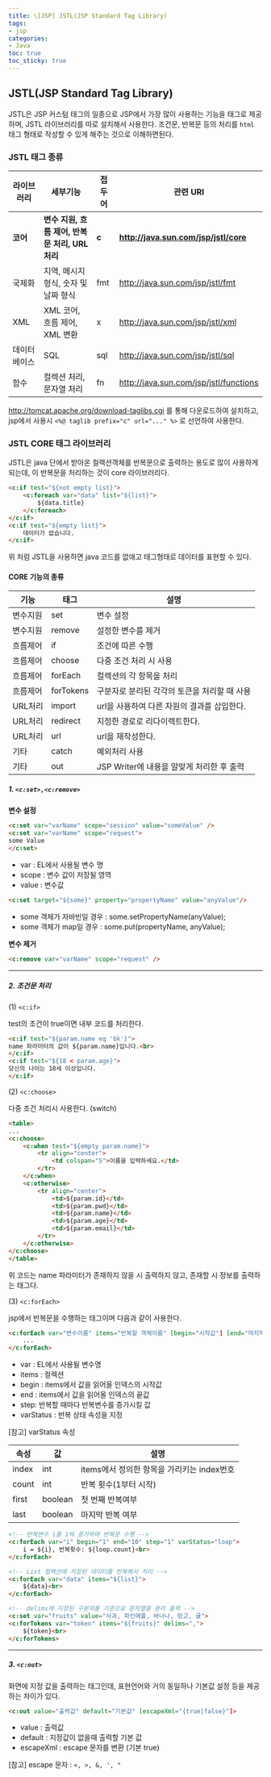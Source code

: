 ```yaml
---
title: \[JSP] JSTL(JSP Standard Tag Library)
tags:
- jsp
categories:
- Java
toc: true
toc_sticky: true
---
```


## JSTL(JSP Standard Tag Library)

JSTL은 JSP 커스텀 태그의 일종으로 JSP에서 가장 많이 사용하는 기능을 태그로 제공하며, JSTL 라이브러리를 따로 설치해서 사용한다.
조건문, 반복문 등의 처리를 `html` 태그 형태로 작성할 수 있게 해주는 것으로 이해하면된다.


### JSTL 태그 종류

|라이브러리|세부기능|접두어|관련 URI|
|---|---|---|---|
|**코어**|**변수 지원, 흐름 제어, 반복문 처리, URL 처리**|**c**|**http://java.sun.com/jsp/jstl/core**|
|국제화|지역, 메시지 형식, 숫자 및 날짜 형식|fmt|http://java.sun.com/jsp/jstl/fmt|
|XML|XML 코어, 흐름 제어, XML 변환|x|http://java.sun.com/jsp/jstl/xml|
|데이터베이스|SQL|sql|http://java.sun.com/jsp/jstl/sql|
|함수|컬렉션 처리, 문자열 처리|fn|http://java.sun.com/jsp/jstl/functions|

<a href="http://tomcat.apache.org/download-taglibs.cgi">http://tomcat.apache.org/download-taglibs.cgi</a> 를 통해 다운로드하여 설치하고,
jsp에서 사용시 `<%@ taglib prefix="c" url="..." %>` 로 선언하여 사용한다.


### JSTL CORE 태그 라이브러리

JSTL은 java 단에서 받아온 컬렉션객체를 반복문으로 출력하는 용도로 많이 사용하게 되는데, 이 반복문을 처리하는 것이 core 라이브러리다.

```html
<c:if test="${not empty list}">
    <c:foreach var="data" list="${list}">
        ${data.title}
    </c:foreach>
</c:if>
<c:if test="${empty list}">
    데이터가 없습니다.
</c:if>
```

위 처럼 JSTL을 사용하면 java 코드를 없애고 태그형태로 데이터를 표현할 수 있다.


#### CORE 기능의 종류

|기능|태그|설명|
|---|---|---|
|변수지원|set|변수 설정|
|변수지원|remove|설정한 변수를 제거|
|흐름제어|if|조건에 따른 수행|
|흐름제어|choose|다중 조건 처리 시 사용|
|흐름제어|forEach|컬렉션의 각 항목을 처리|
|흐름제어|forTokens|구분자로 분리된 각각의 토큰을 처리할 때 사용|
|URL처리|import|url을 사용하여 다른 자원의 결과를 삽입한다.|
|URL처리|redirect|지정한 경로로 리다이렉트한다.|
|URL처리|url|url을 재작성한다.|
|기타|catch|예외처리 사용|
|기타|out|JSP Writer에 내용을 알맞게 처리한 후 출력|



##### 1. `<c:set>,<c:remove>`

**변수 설정**

```html
<c:set var="varName" scope="session" value="someValue" />
<c:set var="varName" scope="request">
some Value
</c:set>
```
- var : EL에서 사용될 변수 명
- scope : 변수 값이 저장될 영역
- value : 변수값


```html
<c:set target="${some}" property="propertyName" value="anyValue"/>
```
- some 객체가 자바빈일 경우 : some.setPropertyName(anyValue);
- some 객체가 map일 경우 : some.put(propertyName, anyValue);


**변수 제거**

```html
<c:remove var="varName" scope="request" />
```

- - -

##### 2. 조건문 처리

(1) `<c:if>`

test의 조건이 true이면 내부 코드를 처리한다.

```html
<c:if test="${param.name eq 'bk'}">
name 파라미터의 값이 ${param.name}입니다.<br>
</c:if>
<c:if test="${18 < param.age}">
당신의 나이는 18세 이상입니다.
</c:if>
```


(2) `<c:choose>`

다중 조건 처리시 사용한다. (switch)

```html
<table>
...
<c:choose>
    <c:when test="${empty param.name}">
        <tr align="center">
            <td colspan="5">이름을 입력하세요.</td>
        </tr>
    </c:when>
    <c:otherwise>
        <tr align="center">
            <td>${param.id}</td>
            <td>${param.pwd}</td>
            <td>${param.name}</td>
            <td>${param.age}</td>
            <td>${param.email}</td>
        </tr>
    </c:otherwise>
</c:choose>
</table>
```

위 코드는 name 파라미터가 존재하지 않을 시 출력하지 않고, 존재할 시 정보를 출력하는 태그다.



(3) `<c:forEach>`

jsp에서 반복문을 수행하는 태그이며 다음과 같이 사용한다.

```html
<c:forEach var="변수이름" items="반복할 객체이름" [begin="시작값"] [end="마지막값"] [step="증가값"] [varStatus="반복상태변수이름"]>
    ...
</c:forEach>
```
- var : EL에서 사용될 변수명
- items : 컬렉션
- begin : items에서 값을 읽어올 인덱스의 시작값
- end : items에서 값을 읽어올 인덱스의 끝값
- step: 반복할 때마다 반복변수를 증가시킬 값
- varStatus : 반복 상태 속성을 지정

[참고] varStatus 속성

|속성|값|설명|
|---|---|---|
|index|int|items에서 정의한 항목을 가리키는 index번호|
|count|int|반복 횟수(1부터 시작)|
|first|boolean|첫 번째 반복여부|
|last|boolean|마지막 반복 여부|


```html
<!-- 반복변수 i를 1씩 증가하며 반복문 수행 -->
<c:forEach var="i" begin="1" end="10" step="1" varStatus="loop">
    i = ${i}, 반복횟수: ${loop.count}<br>
</c:forEach>
```

```html
<!-- List 컬렉션에 저장된 데이터를 반복해서 처리 -->
<c:forEach var="data" items="${list}">
    ${data}<br>
</c:forEach>
```

```html
<!-- delims에 지정된 구분자를 기준으로 문자열을 분리 출력 -->
<c:set var="fruits" value="사과, 파인애플, 바나나, 망고, 귤">
<c:forTokens var="token" items="${fruits}" delims=",">
    ${token}<br>
</c:forTokens>
```

- - -

##### 3. `<c:out>`

화면에 지정 값을 출력하는 태그인데, 표현언어와 거의 동일하나 기본값 설정 등을 제공하는 차이가 있다.

```html
<c:out value="출력값" default="기본값" [escapeXml="{true|false}"]>
```
- value : 출력값
- default : 지정값이 없을때 출력할 기본 값
- escapeXml : escape 문자를 변환 (기본 true)

[참고] escape 문자 : `<, >, &, ', "`

